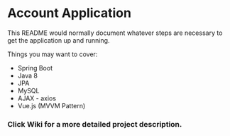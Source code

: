 # Account Application

This README would normally document whatever steps are necessary to get the application up and running.  

Things you may want to cover:  

* Spring Boot
* Java 8
* JPA
* MySQL
* AJAX - axios
* Vue.js (MVVM Pattern)

### Click Wiki for a more detailed project description.
